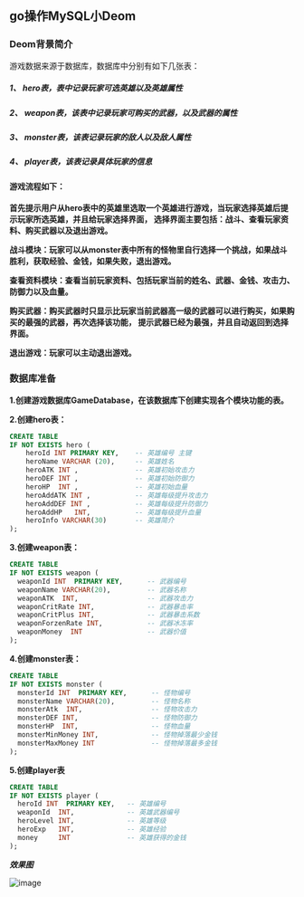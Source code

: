 ## go操作MySQL小Deom

### Deom背景简介

游戏数据来源于数据库，数据库中分别有如下几张表：


##### 1、	hero表，表中记录玩家可选英雄以及英雄属性

##### 2、	weapon表，该表中记录玩家可购买的武器，以及武器的属性

##### 3、	monster表，该表记录玩家的敌人以及敌人属性

##### 4、	player表，该表记录具体玩家的信息

#### 游戏流程如下：

**首先提示用户从hero表中的英雄里选取一个英雄进行游戏，当玩家选择英雄后提示玩家所选英雄，并且给玩家选择界面，
选择界面主要包括：战斗、查看玩家资料、购买武器以及退出游戏。**


**战斗模块：玩家可以从monster表中所有的怪物里自行选择一个挑战，如果战斗胜利，获取经验、金钱，如果失败，退出游戏。**


**查看资料模块：查看当前玩家资料、包括玩家当前的姓名、武器、金钱、攻击力、防御力以及血量。**


**购买武器：购买武器时只显示比玩家当前武器高一级的武器可以进行购买，如果购买的最强的武器，再次选择该功能，
提示武器已经为最强，并且自动返回到选择界面。**


**退出游戏：玩家可以主动退出游戏。**


### 数据库准备


**1.创建游戏数据库GameDatabase，在该数据库下创建实现各个模块功能的表。**


**2.创建hero表：**


```sql
CREATE TABLE
IF NOT EXISTS hero (
    heroId INT PRIMARY KEY,    -- 英雄编号 主键
    heroName VARCHAR (20),     -- 英雄姓名
    heroATK INT ,              -- 英雄初始攻击力
    heroDEF INT ,              -- 英雄初始防御力
    heroHP  INT ,              -- 英雄初始血量
    heroAddATK INT ,           -- 英雄每级提升攻击力
    heroAddDEF INT ,           -- 英雄每级提升防御力
    heroAddHP   INT,           -- 英雄每级提升血量
    heroInfo VARCHAR(30)       -- 英雄简介
);
```

**3.创建weapon表：**

```sql
CREATE TABLE
IF NOT EXISTS weapon (
  weaponId INT  PRIMARY KEY,  	  -- 武器编号
  weaponName VARCHAR(20),         -- 武器名称
  weaponATK  INT,                 -- 武器攻击力
  weaponCritRate INT,             -- 武器暴击率
  weaponCritPlus INT,             -- 武器暴击系数
  weaponForzenRate INT,           -- 武器冰冻率
  weaponMoney  INT                -- 武器价值
);
```

**4.创建monster表：**

```sql
CREATE TABLE
IF NOT EXISTS monster (
  monsterId INT  PRIMARY KEY,  	   -- 怪物编号
  monsterName VARCHAR(20),         -- 怪物名称
  monsterAtk  INT,                 -- 怪物攻击力
  monsterDEF INT,                  -- 怪物防御力
  monsterHP  INT,                  -- 怪物血量
  monsterMinMoney INT,             -- 怪物掉落最少金钱
  monsterMaxMoney INT              -- 怪物掉落最多金钱
);
```

**5.创建player表**

```sql
CREATE TABLE
IF NOT EXISTS player (
  heroId INT  PRIMARY KEY,   -- 英雄编号
  weaponId  INT,             -- 英雄武器编号
  heroLevel INT,             -- 英雄等级
  heroExp   INT,             -- 英雄经验
  money     INT              -- 英雄获得的金钱
);
```

***效果图***

 ![image](https://raw.githubusercontent.com/wiki/AlexBruceLu/Linux/MySQL_4.png)
